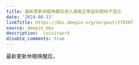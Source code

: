 ```yaml
---
title: 最新更新休眠唤醒后进入桌面正常鼠标图标不显示
date: '2024-08-13'
linkTitle: https://bbs.deepin.org/en/post/276507
source: deepin_bbs
description:  cuisirwork 
disable_comments: true
---
```

最新更新休眠唤醒后，

